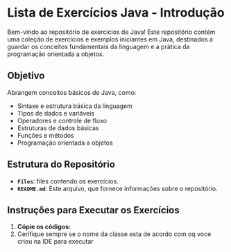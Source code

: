 # Lista de Exercícios Java - Introdução

Bem-vindo ao repositório de exercícios de Java! Este repositório contém uma coleção de exercícios e exemplos iniciantes em Java, destinados a guardar os conceitos fundamentais da linguagem e a prática da programação orientada a objetos.

## Objetivo

 Abrangem conceitos básicos de Java, como:

- Sintaxe e estrutura básica da linguagem
- Tipos de dados e variáveis
- Operadores e controle de fluxo
- Estruturas de dados básicas
- Funções e métodos
- Programação orientada a objetos

## Estrutura do Repositório

- **`Files`**: files contendo os exercícios.
- **`README.md`**: Este arquivo, que fornece informações sobre o repositório.

## Instruções para Executar os Exercícios

1. **Cópie os códigos:**
2. Cerifique sempre se o nome da classe esta de acordo com oq voce criou na IDE para executar

